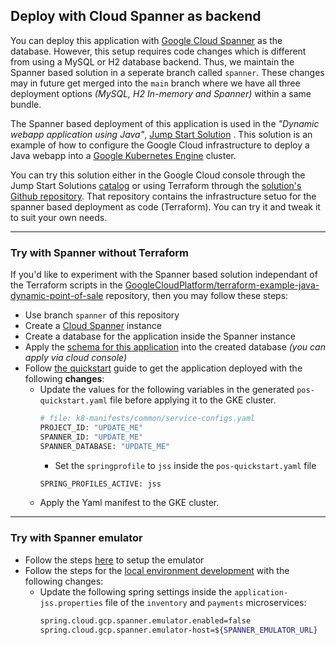 ## Deploy with Cloud Spanner as backend

You can deploy this application with [Google Cloud Spanner](https://cloud.google.com/spanner)
as the database. However, this setup requires code changes which is different
from using a MySQL or H2 database backend. Thus, we maintain the Spanner based
solution in a seperate branch called `spanner`. These changes may in future get
merged into the `main` branch where we have all three deployment options
_(MySQL, H2 In-memory and Spanner)_ within a same bundle.

The Spanner based deployment of this application is used in the
_"Dynamic webapp application using Java"_,
[Jump Start Solution](https://pantheon.corp.google.com/products/solutions/catalog)
. This solution is an example of how to configure the Google Cloud
infrastructure to deploy a Java webapp into a
[Google Kubernetes Engine](https://cloud.google.com/kubernetes-engine) cluster.

You can try this solution either in the Google Cloud console through the Jump
Start Solutions [catalog](https://pantheon.corp.google.com/products/solutions/catalog)
or using Terraform through the [solution's Github repository](https://github.com/GoogleCloudPlatform/terraform-example-java-dynamic-point-of-sale). That
repository contains the infrastructure setuo for the spanner based deployment as
code (Terraform). You can try it and tweak it to suit your own needs.

---

### Try with Spanner without Terraform

If you'd like to experiment with the Spanner based solution independant of the
Terraform scripts in the
[GoogleCloudPlatform/terraform-example-java-dynamic-point-of-sale](https://github.com/GoogleCloudPlatform/terraform-example-java-dynamic-point-of-sale)
repository, then you may follow these steps:

- Use branch `spanner` of this repository
- Create a
  [Cloud Spanner](https://cloud.google.com/spanner/docs/quickstart-console)
  instance
- Create a database for the application inside the Spanner instance
- Apply the
  [schema for this application](https://github.com/GoogleCloudPlatform/point-of-sale/blob/spanner/extras/spanner/pos_db.sql) into the created database
  _(you can apply via cloud console)_
- Follow
  [the quickstart](https://github.com/GoogleCloudPlatform/point-of-sale/blob/spanner/docs/quickstart.md)
  guide to get the application deployed with the following
  **changes**:
  - Update the values for the following variables in the generated
    `pos-quickstart.yaml` file before applying it to the GKE cluster.
    ```bash
    # file: k8-manifests/common/service-configs.yaml
    PROJECT_ID: "UPDATE_ME"
    SPANNER_ID: "UPDATE_ME"
    SPANNER_DATABASE: "UPDATE_ME"
    ```
    - Set the `springprofile` to `jss` inside the `pos-quickstart.yaml` file
    ```bash
    SPRING_PROFILES_ACTIVE: jss
    ```
  - Apply the Yaml manifest to the GKE cluster.

---
### Try with Spanner emulator

- Follow the steps [here](https://cloud.google.com/spanner/docs/emulator) to
  setup the emulator
- Follow the steps for the
  [local environment development](docs/local-dev-everything-local.md)
  with the following changes:
  - Update the following spring settings inside the `application-jss.properties`
    file of the `inventory` and `payments` microservices:
    ```bash
    spring.cloud.gcp.spanner.emulator.enabled=false
    spring.cloud.gcp.spanner.emulator-host=${SPANNER_EMULATOR_URL}
    ```